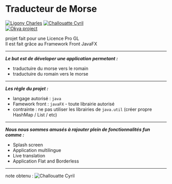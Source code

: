 # Traducteur de Morse 
[![Ligony Charles](https://img.shields.io/badge/Charles-LinkedIn-1E90E7.svg)](https://www.linkedin.com/in/charles-ligony-893177134/)
[![Challouatte Cyril](https://img.shields.io/badge/Cyril-LinkedIn-1E90E7.svg)](https://www.linkedin.com/in/cyril-challouatte-824021160/)  
[![Okya project](https://img.shields.io/badge/%C3%98kya-Official-0c2461.svg)]()

projet fait pour une Licence Pro GL   
Il est fait grâce au Framework Front JavaFX

***

___Le but est de déveloper une application permetant :___

 -  traductuire du morse vers le romain
 -  traductuire du romain vers le morse
 
***

___Les règle du projet :___

 - langage autorisé : `java`
 - Famework front   : `javaFX` - toute librairie autorisé 
 - contrainte       : ne pas utiliser les librairies de `java.util` (créer propre HashMap / List / etc)

***

___Nous nous sommes amusés à rajouter plein de fonctionnalités fun comme :___

 - Splash screen
 - Application multilingue
 - Live translation
 - Application Flat and Borderless
 
***
  
note obtenu  :   ![Challouatte Cyril](https://img.shields.io/badge/17-20-00BB00.svg)
